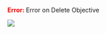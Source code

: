 

<span style="color:red"><b> Error: </b></span> Error on   Delete Objective
      

![](https://storage.googleapis.com/fluxble-reporting/screenShot327430DUNZUHPr662.png?authuser=1)